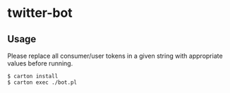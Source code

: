 twitter-bot
===========

## Usage

Please replace all consumer/user tokens in a given string with appropriate values before running.

```
$ carton install
$ carton exec ./bot.pl
```
